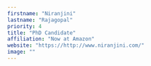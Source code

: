 ```yaml
---
firstname: "Niranjini"
lastname: "Rajagopal"
priority: 4 
title: "PhD Candidate"
affiliation: "Now at Amazon"
website: "https://http://www.niranjini.com/"
image: ""
---
```

